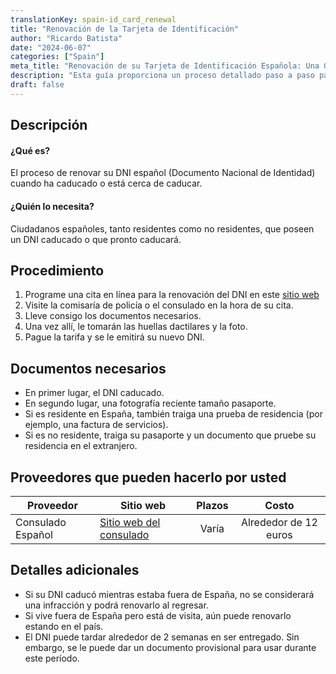 ```yaml
---
translationKey: spain-id_card_renewal
title: "Renovación de la Tarjeta de Identificación"
author: "Ricardo Batista"
date: "2024-06-07"
categories: ["Spain"]
meta_title: "Renovación de su Tarjeta de Identificación Española: Una Guía Completa"
description: "Esta guía proporciona un proceso detallado paso a paso para renovar su Tarjeta de Identificación Española"
draft: false
---
```


## Descripción
#### ¿Qué es?
El proceso de renovar su DNI español (Documento Nacional de Identidad) cuando ha caducado o está cerca de caducar.

#### ¿Quién lo necesita?
Ciudadanos españoles, tanto residentes como no residentes, que poseen un DNI caducado o que pronto caducará.

## Procedimiento
1. Programe una cita en línea para la renovación del DNI en este [sitio web](https://www.citapreviadnie.es)
2. Visite la comisaría de policía o el consulado en la hora de su cita.
3. Lleve consigo los documentos necesarios.
4. Una vez allí, le tomarán las huellas dactilares y la foto.
5. Pague la tarifa y se le emitirá su nuevo DNI.

## Documentos necesarios
- En primer lugar, el DNI caducado.
- En segundo lugar, una fotografía reciente tamaño pasaporte.
- Si es residente en España, también traiga una prueba de residencia (por ejemplo, una factura de servicios).
- Si es no residente, traiga su pasaporte y un documento que pruebe su residencia en el extranjero.

## Proveedores que pueden hacerlo por usted

| Proveedor        |     Sitio web     |     Plazos    |       Costo      |
| --------------- | --------------- |  :-------------: | :-------------: |
| Consulado Español |  [Sitio web del consulado](https://www.exteriores.gob.es/consulados/londres/es/serviciosconsulares/citaparaeldni/Paginas/inicio.aspx) |      Varía      |        Alrededor de 12 euros       |

## Detalles adicionales
- Si su DNI caducó mientras estaba fuera de España, no se considerará una infracción y podrá renovarlo al regresar.
- Si vive fuera de España pero está de visita, aún puede renovarlo estando en el país.
- El DNI puede tardar alrededor de 2 semanas en ser entregado. Sin embargo, se le puede dar un documento provisional para usar durante este período.